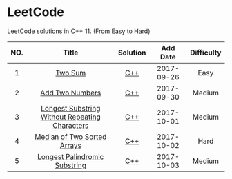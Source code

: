 LeetCode
========

LeetCode solutions in C++ 11. (From Easy to Hard)

|NO.|Title|Solution|Add Date|Difficulty|
|:-:|:---:|:------:|:------:|:--------:|
|1 | [Two Sum][1] | [C++](001.%20Two%20Sum) | 2017-09-26 | Easy|
|2 | [Add Two Numbers][2] | [C++](002.%20Add%20Two%20Numbers) | 2017-09-30 | Medium|
|3 | [Longest Substring Without Repeating Characters][3] | [C++](003.%20Longest%20Substring%20Without%20Repeating%20Characters) | 2017-10-01 | Medium|
|4 | [Median of Two Sorted Arrays][4] | [C++](004.%20Median%20of%20Two%20Sorted%20Arrays) | 2017-10-02 | Hard|
|5|  [Longest Palindromic Substring][5] | [C++](005.%02Longest%20Palindromic%20Substring) | 2017-10-03 | Medium|

[1]:https://leetcode.com/problems/two-sum/description/
[2]:https://leetcode.com/problems/add-two-numbers/description/
[3]:https://leetcode.com/problems/longest-substring-without-repeating-characters/description/
[4]:https://leetcode.com/problems/median-of-two-sorted-arrays/description/
[5]:https://leetcode.com/problems/longest-palindromic-substring/description/
